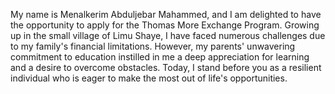 My name is Menalkerim Abduljebar Mahammed, and
I am delighted to have the opportunity to apply for the Thomas More Exchange Program. 
Growing up in the small village of Limu Shaye, I have faced numerous challenges due to my family's financial limitations. However, my parents' unwavering commitment to education instilled in me a deep appreciation for learning and a desire to overcome obstacles. 
Today, I stand before you as a resilient individual who is eager to make the most out of life's opportunities.

